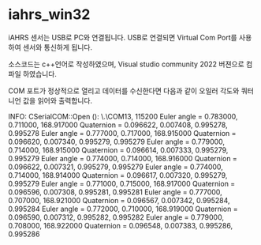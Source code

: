 # iahrs_win32

iAHRS 센서는 USB로 PC와 연결됩니다.
USB로 연결되면 Virtual Com Port를 사용하여 센서와 통신하게 됩니다.

소스코드는 c++언어로 작성하였으며,
Visual studio community 2022 버젼으로 컴파일 하였습니다.

COM 포트가 정상적으로 열리고 데이터를 수신한다면 다음과 같이 오일러 각도와 쿼터니언 값을 읽어와 출력합니다.

INFO: CSerialCOM::Open (): \\.\COM13, 115200
Euler angle = 0.783000, 0.711000, 168.917000
Quaternion = 0.096622, 0.007408, 0.995278, 0.995278
Euler angle = 0.777000, 0.717000, 168.915000
Quaternion = 0.096620, 0.007340, 0.995279, 0.995279
Euler angle = 0.779000, 0.714000, 168.915000
Quaternion = 0.096614, 0.007333, 0.995279, 0.995279
Euler angle = 0.774000, 0.714000, 168.916000
Quaternion = 0.096622, 0.007321, 0.995279, 0.995279
Euler angle = 0.774000, 0.714000, 168.914000
Quaternion = 0.096617, 0.007320, 0.995279, 0.995279
Euler angle = 0.771000, 0.715000, 168.917000
Quaternion = 0.096596, 0.007308, 0.995281, 0.995281
Euler angle = 0.777000, 0.707000, 168.921000
Quaternion = 0.096567, 0.007342, 0.995284, 0.995284
Euler angle = 0.772000, 0.710000, 168.919000
Quaternion = 0.096590, 0.007312, 0.995282, 0.995282
Euler angle = 0.779000, 0.708000, 168.922000
Quaternion = 0.096548, 0.007383, 0.995286, 0.995286

